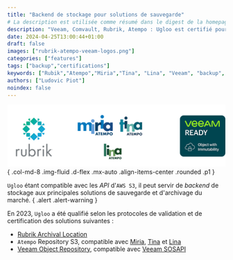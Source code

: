 ```yaml
---
title: "Backend de stockage pour solutions de sauvegarde"
# La description est utilisée comme résumé dans le digest de la homepage
description: "Veeam, Comvault, Rubrik, Atempo : Ugloo est certifié pour servir de backend de stockage aux principales solutions de sauvegarde et d'archivage du marché."
date: 2024-04-25T13:00:44+01:00
draft: false
images: ["rubrik-atempo-veeam-logos.png"]
categories: ["features"]
tags: ["backup","certifications"]
keywords: ["Rubik","Atempo","Miria","Tina", "Lina", "Veeam", "backup", "archivage", "certification", "validation"]
authors: ["Ludovic Piot"]
noindex: false
---
```


![Logos de solutions de sauvegarde compatibles Veeam / Rubrik / Atempo / ComVault](rubrik-atempo-veeam-logos.png "Logos Veeam / Rubrik / Atempo / ComVault")
{ .col-md-8 .img-fluid .d-flex .mx-auto .align-items-center .rounded .p1 }


`Ugloo` étant compatible avec les _API_ d'`AWS S3`, il peut servir de _backend_ de stockage aux principales solutions de sauvegarde et d'archivage du marché.
{ .alert .alert-warning }

En 2023, `Ugloo` a été qualifié selon les protocoles de validation et de certification des solutions suivantes :
* [Rubrik Archival Location](https://docs.rubrik.com/en-us/saas/saas/arch_dc_archival_location_details.html)
* `Atempo` Repository S3, compatible avec [Miria](https://www.atempo.com/fr/produits/miria-sauvegarde-et-migration-de-stockages-de-fichiers-de-grands-volumes/), [Tina](https://www.atempo.com/fr/produits/tina-atempo-time-navigator-sauvegarde-d-entreprise-complete/) et [Lina](https://www.atempo.com/fr/produits/lina-sauvegarde-des-postes-fixes-et-portables-2/)
* [Veeam Object Repository](https://helpcenter.veeam.com/docs/backup/vsphere/object_storage_repository.html?ver=120), compatible avec [Veeam SOSAPI](https://helpcenter.veeam.com/docs/backup/vsphere/sosapi.html?ver=120)